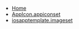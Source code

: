 <!-- docs/_sidebar.md -->
- [Home](/)
- [AppIcon.appiconset](devassistDocs/docs/Tutorials/LoginScreenTutorial/LoginScreenTutorial/Assets.xcassets/AppIcon.appiconset/)
- [iosapptemplate.imageset](devassistDocs/docs/Tutorials/LoginScreenTutorial/LoginScreenTutorial/Assets.xcassets/iosapptemplate.imageset/)